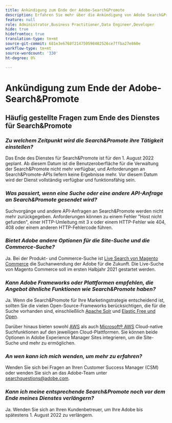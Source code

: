 ```yaml
---
title: Ankündigung zum Ende der Adobe-Search&Promote
description: Erfahren Sie mehr über die Ankündigung von Adobe Search&Promote, das Ende des Dienstes zu beenden.
feature: null
role: Administrator,Business Practitioner,Data Engineer,Developer
hide: true
hidefromtoc: true
translation-type: tm+mt
source-git-commit: 681e3e6768f214759598482526ce7ffba27e860e
workflow-type: tm+mt
source-wordcount: '330'
ht-degree: 0%

---
```



# Ankündigung zum Ende der Adobe-Search&amp;Promote

## Häufig gestellte Fragen zum Ende des Dienstes für Search&amp;Promote

### **_Zu welchem Zeitpunkt wird die Search&amp;Promote ihre Tätigkeit einstellen?_**

Das Ende des Dienstes für Search&amp;Promote ist für den 1. August 2022 geplant. Ab diesem Datum ist die Benutzeroberfläche für die Verwaltung der Search&amp;Promote nicht mehr verfügbar, und Anforderungen an Search&amp;Promote-APIs liefern keine Ergebnisse mehr. Vor diesem Datum wird der Dienst vollständig verfügbar und funktionsfähig sein.

### **_Was passiert, wenn eine Suche oder eine andere API-Anfrage an Search&amp;Promote gesendet wird?_**

Suchvorgänge und andere API-Anfragen an Search&amp;Promote werden nicht mehr zurückgegeben. Anforderungen können zu einem Fehler &quot;Host nicht gefunden&quot;, einer HTTP-Umleitung mit 3 x oder einem HTTP-Fehler wie 404, 408 oder einem anderen HTTP-Fehlercode führen.

### **_Bietet Adobe andere Optionen für die Site-Suche und die Commerce-Suche?_**

Ja. Bei der Produkt- und Commerce-Suche ist [Live Search von Magento Commerce](https://blog.adobe.com/en/publish/2020/11/23/new-ai-capabilities-for-magento-commerce-improve-retail.html) die Suchanwendung der Adobe für die Zukunft. Die Live-Suche von Magento Commerce soll im ersten Halbjahr 2021 gestartet werden.

### **_Kann Adobe Frameworks oder Plattformen empfehlen, die Angebot ähnliche Funktionen wie Search&amp;Promote haben?_**

Ja. Wenn die Search&amp;Promote für Ihre Marketingstrategie entscheidend ist, sollten Sie die vielen Open-Source-Frameworks berücksichtigen, die für die Suche vorhanden sind, einschließlich [Apache Solr](https://solr.apache.org/) und [Elastic Free und Open](https://www.elastic.co/about/free-and-open).

Darüber hinaus bieten sowohl [AWS](https://aws.amazon.com/cloudsearch/) als auch [Microsoft® AWS](https://azure.microsoft.com/en-us/services/search/) Cloud-native Suchfunktionen auf den jeweiligen Cloud-Plattformen. Sie können beide Optionen in Adobe Experience Manager Sites integrieren, um die Site-Suche und mehr zu ermöglichen.

### **_An wen kann ich mich wenden, um mehr zu erfahren?_**

Wenden Sie sich bei Fragen an Ihren Customer Success Manager (CSM) oder wenden Sie sich an das Adobe-Team unter [searchquestions@adobe.com](mailto:searchquestions@adobe.com).

### **_Kann ich meine entsprechende Search&amp;Promote noch vor dem Ende meines Dienstes verlängern?_**

Ja. Wenden Sie sich an Ihren Kundenbetreuer, um Ihre Adobe bis spätestens 1. August 2022 zu verlängern.